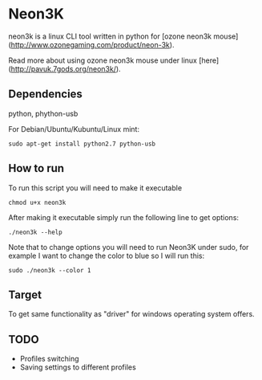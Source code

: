 # Neon3K
neon3k is a linux CLI tool written in python for [ozone neon3k mouse] (http://www.ozonegaming.com/product/neon-3k).

Read more about using ozone neon3k mouse under linux [here] (http://pavuk.7gods.org/neon3k/).

## Dependencies
python, phython-usb

For Debian/Ubuntu/Kubuntu/Linux mint:

```Shell
sudo apt-get install python2.7 python-usb
```

## How to run

To run this script you will need to make it executable

```Shell
chmod u+x neon3k
```

After making it executable simply run the following line to get options:

```Shell
./neon3k --help
```
Note that to change options you will need to run Neon3K under sudo, for example I want to change the color to blue so I will run this:

```Shell
sudo ./neon3k --color 1
```

## Target
To get same functionality as "driver" for windows operating system offers.

## TODO
* Profiles switching
* Saving settings to different profiles
